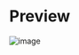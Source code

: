 # Preview
![image](https://user-images.githubusercontent.com/88583085/172866941-9dc618ec-dc16-47b1-8574-7ec41194af56.png)
